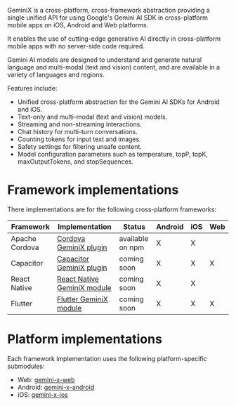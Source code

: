 GeminiX is a cross-platform, cross-framework abstraction providing a single unified API for using Google's Gemini AI SDK in cross-platform mobile apps on iOS, Android and Web platforms.

It enables the use of cutting-edge generative AI directly in cross-platform mobile apps with no server-side code required.

Gemini AI models are designed to understand and generate natural language and multi-modal (text and vision) content, and are available in a variety of languages and regions.

Features include:
- Unified cross-platform abstraction for the Gemini AI SDKs for Android and iOS.
- Text-only and multi-modal (text and vision) models.
- Streaming and non-streaming interactions.
- Chat history for multi-turn conversations.
- Counting tokens for input text and images.
- Safety settings for filtering unsafe content.
- Model configuration parameters such as temperature, topP, topK, maxOutputTokens, and stopSequences.

# Framework implementations
There implementations are for the following cross-platform frameworks:

| Framework | Implementation | Status | Android | iOS | Web |
| --- | --- | --- |---------|-----|--|
| Apache Cordova | [Cordova GeminiX plugin](https://github.com/dpa99c/cordova-plugin-gemini-x) | available on npm | X | X  |  |
| Capacitor | [Capacitor GeminiX plugin](https://github.com/dpa99c/capacitor-plugin-gemini-x)  | coming soon | X | X  | X | 
| React Native | [React Native GeminiX module](https://github.com/dpa99c/react-native-gemini-x) | coming soon | X | X  |  |
| Flutter | [Flutter GeminiX module](https://github.com/dpa99c/flutter-gemini-x) | coming soon | X | X  | X |

# Platform implementations
Each framework implementation uses the following platform-specific submodules:

- Web: [gemini-x-web](https://github.com/dpa99c/gemini-x-web)
- Android: [gemini-x-android](https://github.com/dpa99c/gemini-x-android)
- iOS: [gemini-x-ios](https://github.com/dpa99c/gemini-x-ios)
